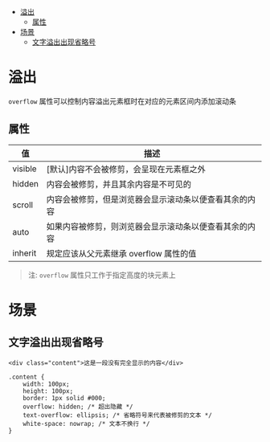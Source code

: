 <!--
 * @Author: shenxh
 * @Date: 2021-12-13 17:10:14
 * @LastEditors: shenxh
 * @LastEditTime: 2021-12-16 16:56:55
 * @Description: CSS 溢出 overflow
-->

- [溢出](#溢出)
  - [属性](#属性)
- [场景](#场景)
  - [文字溢出出现省略号](#文字溢出出现省略号)

# 溢出

`overflow` 属性可以控制内容溢出元素框时在对应的元素区间内添加滚动条

## 属性
|值|描述|
|-|-|
|visible|[默认]内容不会被修剪，会呈现在元素框之外|
|hidden|内容会被修剪，并且其余内容是不可见的|
|scroll|内容会被修剪，但是浏览器会显示滚动条以便查看其余的内容|
|auto|如果内容被修剪，则浏览器会显示滚动条以便查看其余的内容|
|inherit|规定应该从父元素继承 overflow 属性的值|

> 注: `overflow` 属性只工作于指定高度的块元素上

# 场景

## 文字溢出出现省略号
```
<div class="content">这是一段没有完全显示的内容</div>
```
```
.content {
    width: 100px;
    height: 100px;
    border: 1px solid #000;
    overflow: hidden; /* 超出隐藏 */
    text-overflow: ellipsis; /* 省略符号来代表被修剪的文本 */
    white-space: nowrap; /* 文本不换行 */
}
```
 